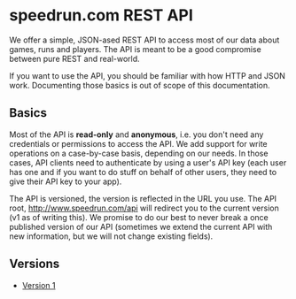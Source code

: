 # speedrun.com REST API

We offer a simple, JSON-ased REST API to access most of our data about games, runs and players. The
API is meant to be a good compromise between pure REST and real-world.

If you want to use the API, you should be familiar with how HTTP and JSON work. Documenting those
basics is out of scope of this documentation.

## Basics

Most of the API is **read-only** and **anonymous**, i.e. you don't need any credentials or
permissions to access the API. We add support for write operations on a case-by-case basis,
depending on our needs. In those cases, API clients need to authenticate by using a user's API key
(each user has one and if you want to do stuff on behalf of other users, they need to give their
API key to your app).

The API is versioned, the version is reflected in the URL you use. The API root,
http://www.speedrun.com/api will redirect you to the current version (v1 as of writing this). We
promise to do our best to never break a once published version of our API (sometimes we extend the
current API with new information, but we will not change existing fields).

## Versions

* [Version 1](https://github.com/speedruncom/api/blob/master/version1/README.md)

